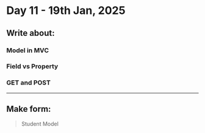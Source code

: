 # Day 11 - 19th Jan, 2025

## Write about:

### Model in MVC

### Field vs Property

### GET and POST

---

## Make form:

> Student Model
